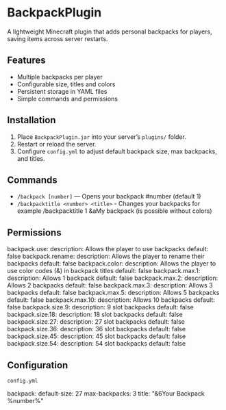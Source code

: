 # BackpackPlugin

A lightweight Minecraft plugin that adds personal backpacks for players, saving items across server restarts.

## Features

- Multiple backpacks per player  
- Configurable size, titles and colors
- Persistent storage in YAML files  
- Simple commands and permissions  

## Installation

1. Place `BackpackPlugin.jar` into your server’s `plugins/` folder.  
2. Restart or reload the server.  
3. Configure `config.yml` to adjust default backpack size, max backpacks, and titles.

## Commands

- `/backpack [number]` — Opens your backpack #number (default 1)  
- `/backpacktitle <number> <title>` - Changes your backpacks for example /backpacktitle 1 &aMy backpack (is possible without colors)

## Permissions

  backpack.use:
    description: Allows the player to use backpacks
    default: false
  backpack.rename:
    description: Allows the player to rename their backpacks
    default: false
  backpack.color:
    description: Allows the player to use color codes (&) in backpack titles
    default: false
  backpack.max.1:
    description: Allows 1 backpack
    default: false
  backpack.max.2:
    description: Allows 2 backpacks
    default: false
  backpack.max.3:
    description: Allows 3 backpacks
    default: false
  backpack.max.5:
    description: Allows 5 backpacks
    default: false
  backpack.max.10:
    description: Allows 10 backpacks
    default: false
  backpack.size.9:
    description: 9 slot backpacks
    default: false
  backpack.size.18:
    description: 18 slot backpacks
    default: false
  backpack.size.27:
    description: 27 slot backpacks
    default: false
  backpack.size.36:
    description: 36 slot backpacks
    default: false
  backpack.size.45:
    description: 45 slot backpacks
    default: false
  backpack.size.54:
    description: 54 slot backpacks
    default: false


## Configuration

`config.yml`

backpack:
  default-size: 27
  max-backpacks: 3
  title: "&6Your Backpack %number%"
